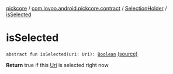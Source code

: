 [pickcore](../../index.md) / [com.lovoo.android.pickcore.contract](../index.md) / [SelectionHolder](index.md) / [isSelected](./is-selected.md)

# isSelected

`abstract fun isSelected(uri: Uri): `[`Boolean`](https://kotlinlang.org/api/latest/jvm/stdlib/kotlin/-boolean/index.html) [(source)](https://github.com/lovoo/android-pickpic/blob/master/pickcore/src/main/kotlin/com/lovoo/android/pickcore/contract/SelectionHolder.kt#L24)

**Return**
true if this [Uri](#) is selected right now

